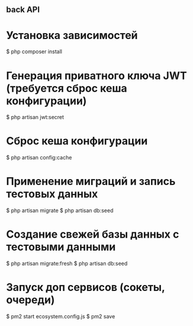## back API


# Установка зависимостей
$ php composer install

# Генерация приватного ключа JWT (требуется сброс кеша конфигурации)
$ php artisan jwt:secret

# Сброс кеша конфигурации
$ php artisan config:cache

# Применение миграций и запись тестовых данных
$ php artisan migrate
$ php artisan db:seed

# Создание свежей базы данных с тестовыми данными
$ php artisan migrate:fresh
$ php artisan db:seed

# Запуск доп сервисов (сокеты, очереди)
$ pm2 start ecosystem.config.js
$ pm2 save
```
